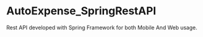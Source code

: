 # AutoExpense_SpringRestAPI
Rest API developed with Spring Framework for both Mobile And Web usage.
